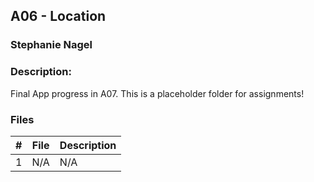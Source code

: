 ## A06 - Location
### Stephanie Nagel
### Description:

Final App progress in A07. This is a placeholder folder for assignments!

### Files

|   #   | File            | Description                                        |
| :---: | --------------- | -------------------------------------------------- |
| 1 | N/A | N/A  |